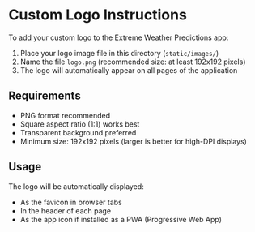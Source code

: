 # Custom Logo Instructions

To add your custom logo to the Extreme Weather Predictions app:

1. Place your logo image file in this directory (`static/images/`)
2. Name the file `logo.png` (recommended size: at least 192x192 pixels)
3. The logo will automatically appear on all pages of the application

## Requirements

- PNG format recommended
- Square aspect ratio (1:1) works best
- Transparent background preferred
- Minimum size: 192x192 pixels (larger is better for high-DPI displays)

## Usage

The logo will be automatically displayed:
- As the favicon in browser tabs
- In the header of each page
- As the app icon if installed as a PWA (Progressive Web App) 